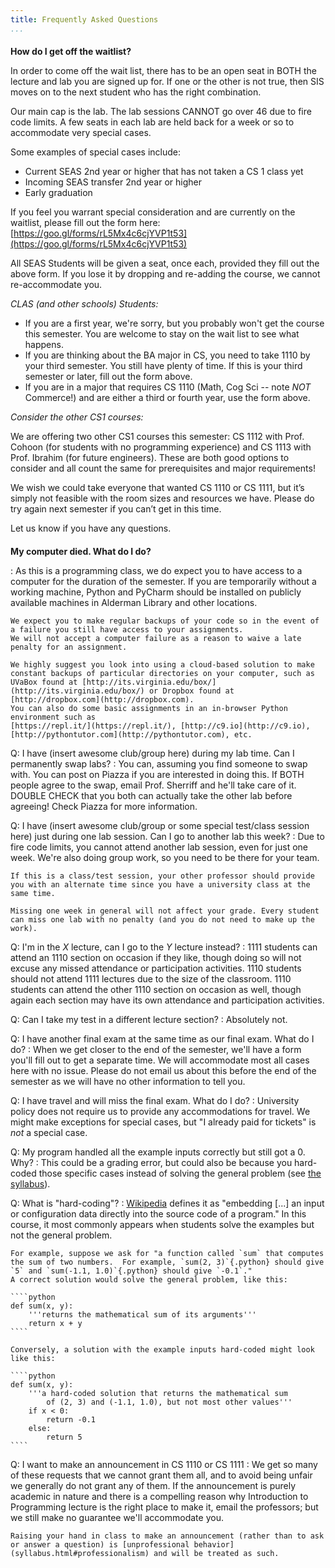 ```yaml
---
title: Frequently Asked Questions
...
```


<style>h1 { font-size:1em; border: none; }</style>


# How do I get off the waitlist?

In order to come off the wait list, there has to be an open seat in BOTH the lecture and lab you are signed up for. If one or the other is not true, then SIS moves on to the next student who has the right combination.

Our main cap is the lab. The lab sessions CANNOT go over 46 due to fire code limits. A few seats in each lab are held back for a week or so to accommodate very special cases.

Some examples of special cases include:

-   Current SEAS 2nd year or higher that has not taken a CS 1 class yet
-   Incoming SEAS transfer 2nd year or higher
-   Early graduation

If you feel you warrant special consideration and are currently on the waitlist, please fill out the form here: [https://goo.gl/forms/rL5Mx4c6cjYVP1t53](https://goo.gl/forms/rL5Mx4c6cjYVP1t53)

All SEAS Students will be given a seat, once each, provided they fill out the above form.  If you lose it by dropping and re-adding the course, we cannot re-accommodate you.


*CLAS (and other schools) Students:*

- If you are a first year, we're sorry, but you probably won't get the course this semester. You are welcome to stay on the wait list to see what happens.
- If you are thinking about the BA major in CS, you need to take 1110 by your third semester. You still have plenty of time. If this is your third semester or later, fill out the form above.
- If you are in a major that requires CS 1110 (Math, Cog Sci -- note *NOT* Commerce!) and are either a third or fourth year, use the form above.

*Consider the other CS1 courses:*

We are offering two other CS1 courses this semester: CS 1112 with Prof. Cohoon (for students with no programming experience) and CS 1113 with Prof. Ibrahim (for future engineers). These are both good options to consider and all count the same for prerequisites and major requirements!

We wish we could take everyone that wanted CS 1110 or CS 1111, but it’s simply not feasible with the room sizes and resources we have. Please do try again next semester if you can’t get in this time.

Let us know if you have any questions.
    
# My computer died. What do I do?
:   As this is a programming class, we do expect you to have access to a computer for the duration of the semester.
    If you are temporarily without a working machine, Python and PyCharm should be installed on publicly available machines in Alderman Library and other locations.
    
    We expect you to make regular backups of your code so in the event of a failure you still have access to your assignments.
    We will not accept a computer failure as a reason to waive a late penalty for an assignment.
    
    We highly suggest you look into using a cloud-based solution to make constant backups of particular directories on your computer, such as UVaBox found at [http://its.virginia.edu/box/](http://its.virginia.edu/box/) or Dropbox found at [http://dropbox.com](http://dropbox.com).
    You can also do some basic assignments in an in-browser Python environment such as 
    [https://repl.it/](https://repl.it/), [http://c9.io](http://c9.io), [http://pythontutor.com](http://pythontutor.com), etc.

Q: I have (insert awesome club/group here) during my lab time. Can I permanently swap labs?
:   You can, assuming you find someone to swap with.
    You can post on Piazza if you are interested in doing this.
    If BOTH people agree to the swap, email Prof. Sherriff and he'll take care of it.
    DOUBLE CHECK that you both can actually take the other lab before agreeing! Check Piazza for more information.

Q: I have (insert awesome club/group or some special test/class session here) just during one lab session. Can I go to another lab this week?
:   Due to fire code limits, you cannot attend another lab session, even for just one week.
    We're also doing group work, so you need to be there for your team.
    
    If this is a class/test session, your other professor should provide you with an alternate time since you have a university class at the same time.
    
    Missing one week in general will not affect your grade. Every student can miss one lab with no penalty (and you do not need to make up the work).

Q: I'm in the *X* lecture, can I go to the *Y* lecture instead?
:   1111 students can attend an 1110 section on occasion if they like, though doing so will not excuse any missed attendance or participation activities.
    1110 students should not attend 1111 lectures due to the size of the classroom.
    1110 students can attend the other 1110 section on occasion as well, though again each section may have its own attendance and participation activities.

Q: Can I take my test in a different lecture section?
:   Absolutely not.

Q: I have another final exam at the same time as our final exam. What do I do?
:   When we get closer to the end of the semester, we'll have a form you'll fill out to get a separate time. We will accommodate most all cases here with no issue. Please do not email us about this before the end of the semester as we will have no other information to tell you.

Q: I have travel and will miss the final exam. What do I do?
:   University policy does not require us to provide any accommodations for travel.
    We might make exceptions for special cases, but "I already paid for tickets" is *not* a special case.

Q: My program handled all the example inputs correctly but still got a 0.  Why?
:   This could be a grading error, but could also be because you hard-coded those specific cases instead of solving the general problem (see [the syllabus](syllabus.html#generality-of-solutions)).

Q: What is "hard-coding"?
:   [Wikipedia](https://en.wikipedia.org/wiki/Hard_coding) defines it as "embedding [...] an input or configuration data directly into the source code of a program."
    In this course, it most commonly appears when students solve the examples but not the general problem.
    
    For example, suppose we ask for "a function called `sum` that computes the sum of two numbers.  For example, `sum(2, 3)`{.python} should give `5` and `sum(-1.1, 1.0)`{.python} should give `-0.1`."
    A correct solution would solve the general problem, like this:
    
    ````python
    def sum(x, y):
        '''returns the mathematical sum of its arguments'''
        return x + y
    ````
    
    Conversely, a solution with the example inputs hard-coded might look like this:
    
    ````python
    def sum(x, y):
        '''a hard-coded solution that returns the mathematical sum 
            of (2, 3) and (-1.1, 1.0), but not most other values'''
        if x < 0: 
            return -0.1
        else:
            return 5
    ````
Q: I want to make an announcement in CS 1110 or CS 1111
:   We get so many of these requests that we cannot grant them all, and to avoid being unfair we generally do not grant any of them.
    If the announcement is purely academic in nature and there is a compelling reason why Introduction to Programming lecture is the right place to make it, email the professors; but we still make no guarantee we'll accommodate you.
    
    Raising your hand in class to make an announcement (rather than to ask or answer a question) is [unprofessional behavior](syllabus.html#professionalism) and will be treated as such.
